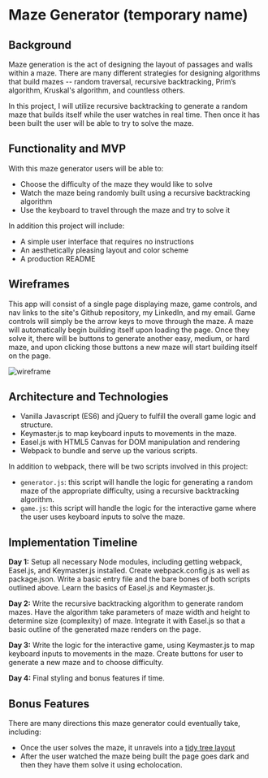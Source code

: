 # Maze Generator (temporary name)

## Background

Maze generation is the act of designing the layout of passages and walls within a maze. There are many different strategies for designing algorithms that build mazes -- random traversal, recursive backtracking, Prim’s algorithm, Kruskal's algorithm, and countless others.

In this project, I will utilize recursive backtracking to generate a random maze that builds itself while the user watches in real time. Then once it has been built the user will be able to try to solve the maze.

## Functionality and MVP

With this maze generator users will be able to:

+ Choose the difficulty of the maze they would like to solve
+ Watch the maze being randomly built using a recursive backtracking algorithm
+ Use the keyboard to travel through the maze and try to solve it

In addition this project will include:

+ A simple user interface that requires no instructions
+ An aesthetically pleasing layout and color scheme
+ A production README

## Wireframes

This app will consist of a single page displaying maze, game controls, and nav links to the site's Github repository, my LinkedIn, and my email. Game controls will simply be the arrow keys to move through the maze. A maze will automatically begin building itself upon loading the page. Once they solve it, there will be buttons to generate another easy, medium, or hard maze, and upon clicking those buttons a new maze will start building itself on the page.

![wireframe](./maze_generator.png)

## Architecture and Technologies

+ Vanilla Javascript (ES6) and jQuery to fulfill the overall game logic and structure.
+ Keymaster.js to map keyboard inputs to movements in the maze.
+ Easel.js with HTML5 Canvas for DOM manipulation and rendering
+ Webpack to bundle and serve up the various scripts.

In addition to webpack, there will be two scripts involved in this project:

+ `generator.js`: this script will handle the logic for generating a random maze of the appropriate difficulty, using a recursive backtracking algorithm.
+ `game.js`: this script will handle the logic for the interactive game where the user uses keyboard inputs to solve the maze.

## Implementation Timeline

**Day 1:** Setup all necessary Node modules, including getting webpack, Easel.js, and Keymaster.js installed. Create webpack.config.js as well as package.json. Write a basic entry file and the bare bones of both scripts outlined above. Learn the basics of Easel.js and Keymaster.js.

**Day 2:** Write the recursive backtracking algorithm to generate random mazes. Have the algorithm take parameters of maze width and height to determine size (complexity) of maze. Integrate it with Easel.js so that a basic outline of the generated maze renders on the page.

**Day 3:** Write the logic for the interactive game, using Keymaster.js to map keyboard inputs to movements in the maze. Create buttons for user to generate a new maze and to choose difficulty.

**Day 4:** Final styling and bonus features if time.

## Bonus Features

There are many directions this maze generator could eventually take, including:

+ Once the user solves the maze, it unravels into a [tidy tree layout](https://bl.ocks.org/mbostock/061b3929ba0f3964d335)
+ After the user watched the maze being built the page goes dark and then they have them solve it using echolocation.
